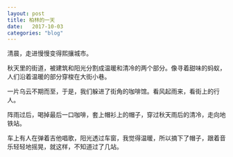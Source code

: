 ```yaml
---
layout: post
title: 柏林的一天
date:   2017-10-03
categories: "blog"
---
```


清晨，走进慢慢变得熙攘城市。  

秋天里的街道，被建筑和阳光分割成温暖和清冷的两个部分。像寻着甜味的蚂蚁，人们沿着温暖的部分穿梭在大街小巷。  

一片乌云不期而至，于是，我们躲进了街角的咖啡馆。看风起雨来，看街上的行人。  

阵雨过后，喝掉最后一口咖啡，套上帽衫上的帽子，穿过秋天雨后的清冷，走向地铁站。  

车上有人在弹着吉他唱歌，阳光透过车窗，我觉得温暖，所以摘下了帽子，跟着音乐轻轻地摇晃，就这样，不知道过了几站。

